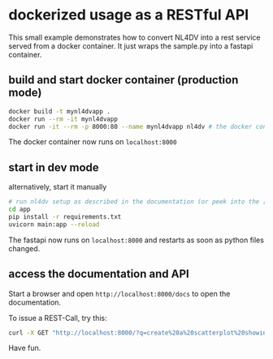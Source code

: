 dockerized usage as a RESTful API
=================================

This small example demonstrates how to convert NL4DV into a rest service served from a docker container. It just wraps the sample.py into a fastapi container.

## build and start docker container (production mode)

```bash
docker build -t mynl4dvapp .
docker run --rm -it mynl4dvapp
docker run -it --rm -p 8000:80 --name mynl4dvapp nl4dv # the docker container runs in foreground mode and can be stopped by ctrl-c
```

The docker container now runs on `localhost:8000`

## start in dev mode

alternatively, start it manually

```bash
# run nl4dv setup as described in the documentation (or peek into the [Dockerfile](./Dockerfile))
cd app
pip install -r requirements.txt
uvicorn main:app --reload
```

The fastapi now runs on `localhost:8000` and restarts as soon as python files changed.

## access the documentation and API

Start a browser and open `http://localhost:8000/docs` to open the documentation.

To issue a REST-Call, try this:

```bash
curl -X GET "http://localhost:8000/?q=create%20a%20scatterplot%20showing%20average%20gross%20across%20genres" -H  "accept: application/json"
```

Have fun.